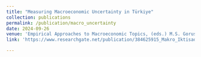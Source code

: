 ```yaml
---
title: "Measuring Macroeconomic Uncertainty in Türkiye"
collection: publications
permalink: /publication/macro_uncertainty
date: 2024-09-26
venue: 'Empirical Approaches to Macroeconomic Topics, (eds.) M.S. Gorus'
link: 'https://www.researchgate.net/publication/384625915_Makro_Iktisadi_Konulara_Ampirik_Yaklasimlar'

---
```

